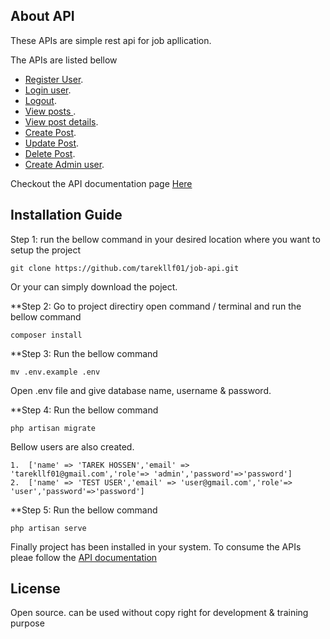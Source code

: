 
## About API

These APIs are simple rest api for job apllication.

The APIs are listed bellow 

- [Register User](https://documenter.getpostman.com/view/6567060/UUy7c53V#3256e8bd-e4af-4ae2-adc5-94027f6360bc).
- [Login user](https://documenter.getpostman.com/view/6567060/UUy7c53V#c60dab53-a6e1-4bf3-8423-d9c7896896f1).
- [Logout](https://documenter.getpostman.com/view/6567060/UUy7c53V#ae0dd58a-7229-4338-9818-7d7bbffbe435).
- [View posts ](https://documenter.getpostman.com/view/6567060/UUy7c53V#24d8337c-0e3b-40f3-9a06-b8639e269c62).
- [View post details](https://documenter.getpostman.com/view/6567060/UUy7c53V#ac544056-2733-4d7f-9c8b-965f94572459).
- [Create Post](https://documenter.getpostman.com/view/6567060/UUy7c53V#54fc92d8-87f4-4c9c-8b95-71d5387aaf4d).
- [Update Post](https://documenter.getpostman.com/view/6567060/UUy7c53V#9c0acb57-0edf-4088-9603-5f3b0cafb6ad).
- [Delete Post](https://documenter.getpostman.com/view/6567060/UUy7c53V#c2a3fe6a-f7b0-45c2-82ac-120eea38bff7).
- [Create Admin user](https://documenter.getpostman.com/view/6567060/UUy7c53V#e28d7571-9b8e-484f-9734-8e9ddfcd1afb).

Checkout the API documentation page [Here](https://documenter.getpostman.com/view/6567060/UUy7c53V)


## Installation Guide

Step 1: run the bellow command in your desired location where you want to setup the project
    
    git clone https://github.com/tarekllf01/job-api.git

Or your can simply download the poject.

**Step 2: Go to project directiry open command / terminal and run the bellow command

    composer install    

**Step 3: Run the bellow command
 
    mv .env.example .env

Open .env file and give database name, username & password.

**Step 4: Run the bellow command 

    php artisan migrate
    
Bellow users are also created.

    1.  ['name' => 'TAREK HOSSEN','email' => 'tarekllf01@gmail.com','role'=> 'admin','password'=>'password']
    2.  ['name' => 'TEST USER','email' => 'user@gmail.com','role'=> 'user','password'=>'password']

**Step 5: Run the bellow command

    php artisan serve

Finally project has been installed in your system.
To consume the APIs pleae follow the [API documentation](https://documenter.getpostman.com/view/6567060/UUy7c53V)

## License
Open source. can be used without copy right for development & training purpose
